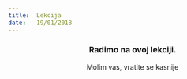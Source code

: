 ```yaml
---
title:  Lekcija
date:   19/01/2018
---
```


### <center>Radimo na ovoj lekciji.</center>
<center>Molim vas, vratite se kasnije</center>